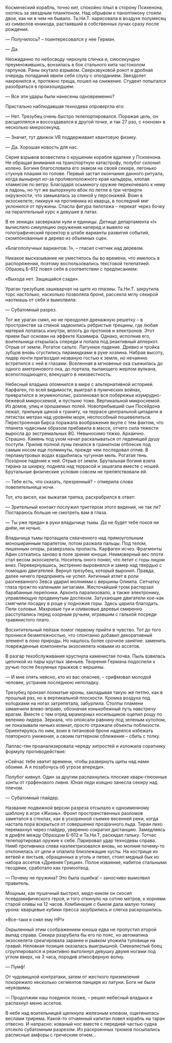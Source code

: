 Космический корабль, точно кит, спокойно плыл в сторону Психенона, охотясь за звездным планктоном. Над обрывом к паноптикону стояли двое, как ни в чем не бывало. Та.Ни.Т. нарисовала в воздухе полумесяц из символов юникода, растаявший в собственных лучах сразу после рождения.

— Получилось? – поинтересовался у нее Герман.

— Да.

Неожиданно по небосводу чиркнула спичка и, сиюсекундно преумножившись, вонзилась в бок стального кита частоколом гарпунов. Раны окутало взрывом. Сверхзвуковой рокот и дробная очередь попаданий явили себя слуху с опозданием. Звездолет накренился и, протяжно треща, пошел на снижение. Студент попытался разобраться в произошедшем:

— Все эти удары были нанесены одновременно?

Пристально наблюдавшая технодева опровергла его:

— Нет. Трезубец очень быстро телепортировался. Поражая цель, он расщеплялся и воссоздавался в другой точке, и так 27 раз, с «окном» в несколько микросекунд.

— Значит, тут движок VR поддерживает квантовую физику.

— Да. Хорошая новость для нас.

Серия взрывов возвестила о крушении корабля вдалеке у Психенона. Не обращая внимания на транспортную катастрофу, полубог склонил колено. Богиня благословила его знаком на своей секире, легонько стукнув плашмя по голове. Первый застал окончание данного ритуала, когда вынырнул из-за противоположного края кальдеры, хлопая хламисом по ветру. Благодаря осьминогу оружие перекочевало к нему в ладонь, но тут же выпорхнуло вбок по петле в три четверти окружности, что замыкалась за спиной у персонажей. Воин в экзоскелете, пикируя на противника из кварца, в последний миг уклонился от пружины. Спасла фигура пилотажа – перекат через бочку на параллельный курс к девушке в латах.

В ее зеницах засверкали нули и единицы. Детище департамента «I» вычислило симуляцию окружения наперед и вывело на голографический проектор в штабе варианты развития событий, скомпонованные в дерево из объемных сцен. 

«Благополучных вариантов: 1», – гласил счетчик над деревом.

Никакое высказывание не уместилось бы во времени, что имелось в распоряжении, поэтому воспользовались текстовой телепатией. Образец Б-612 повел себя в соответствии с предписанием:

«Выхода нет. Защищайся сзади».

Ураган трезубцев зашкварчал на щите из плазмы. Та.Ни.Т. закрутила торс настолько, насколько позволяла броня, рассекла мглу секирой наотмашь от себя и вымолвила: 

— Субатомный разрез.

Тот же ураган смял, но не преодолел дренажную решетку – в пространстве за спиной задвоились ребристые трещины, где любая материя лопалась изнутри, вплоть до протонов и электронов. Этот прием был основан на эффекте Казимира. Однако, исполнив его, воительница открылась спереди и попала под реактивный апперкот. Отрыв от земли. Рогатое сальто. Латунное падение. Древко и тройка зубцов вновь сгустились пирамидками в руке хозяина. Набрав высоту, лидер почти пригвоздил незваную гостью к земле, но нечаянно встретился с ней в глазами. Вселенная в мгновенье ока съежилась до одного аметринового ока, до портала, пылающего жерлом вулкана, всепоглощающего, влекущего в неизвестность.

Небесный владыка опомнился в мире с альтернативной историей. Карфаген, по всей видимости, выиграл в пунических войнах, превратился в экуменополис, разлиновал все побережье изумрудно-бежевой микросхемой, и пустыню тоже. Вертикальной микросхемой. Из домов, улиц и орошаемых полей. Новоприбывший сын Посейдона лежал, прильнув щекой к граниту, на террасе центральной цитадели в пятистах метрах над уровнем моря, неспособный пошевелиться. Перестроенная Бирса поражала воображение вкупе с тем фактом, что планета чудесным образом прибавила в массе, отчего сила тяжести выросла до экстремальных 8G. Невыносимо тяжко. Архаично. Страшно. Камень под ухом начал раскалываться от леденящей душу поступи. Прилив полной луны пенился в гранитном отблеске под самым носом еще полминуты, прежде чем последовал отлив. В перламутровых водах вздыбилась чугунная мель. Рогатая тень. Позорное падение к ней. Отрыв от земли. Брутальная богиня взяла тирана за шкирку, подняла над террасой и зашагала вместе с ношей. Брутальные физические условия совсем не препятствовали ей. 

— Тебе есть, что сказать, презренный? – отмерила слова повелительница ночи.  

Тот, кто висел, как выжатая тряпка, расхрабрился в ответ: 

— Зрительный контакт послужил триггером этого видения, не так ли? Постараюсь больше не смотреть вам в глаза.

— Ты уже предан в руки владычице тьмы. Да не будет тебе покоя ни днём, ни ночью.

Владычица тьмы протащила схваченного над прямоугольным моноширинным парапетом, потом разжала пальцы. Под телом, лишенным опоры, разверзлась пропасть. Карфаген исчез. Фрагменты Афин соткались заново в поле зрения юноши. Неимоверный вес плоти стал весом экзоскелета. Носитель оного понял, что летит с горы лицом вниз. Перевернувшись, экстренно выровнялся и замер над твердью с помощью двигателей. Вернул трезубец, который выронил. Правда, далее ничего предпринять не успел. Античный атлет в роли разгневанного Зевса ударил молниями с вершины Олимпа. Сетчатку глаза прожгло калеными зигзагами. Жесточайший гром растерзал барабанные перепонки. Архонта парализовало, а также электронику, управляющую продвинутым доспехом. Затухающие двигатели кое-как смягчили посадку в роще у подножия горы. Здесь царила благодать. Пели соловьи. Махровые туи и оливковые деревья смиренно расступались перед озорным ручьем, игравшим с галькой посреди травянистого плато.

Восхитительный пейзаж помог первому прийти в чувство. Тот до того проникся безмятежностью, что спонтанно добавил декоративный элемент в лоно природы. Но нашлось более срочное занятие: заменить поврежденные компоненты экзоскелета новыми из ассетов.

В разгар техобслуживания хрустнула каменистая почва. Пыль взвилась цепочкой из пары круглых звеньев. Творения Германа подоспели к ручью после безумных прыжков с вершины.

— И мне опять неясно, кто из вас опаснее, – срифмовал молодой человек, устранив последнюю неполадку.

Трезубец пронзил лохматые кроны, закладывая такую же петлю, как в прошлый раз, но в вертикальной плоскости. Кромка воздуха под колодками на ногах затрепетала, забурлила. Столпы пламени замаячили влево-вправо, обозначая конькобежный путь навстречу врагам. Вместе с тем отряд мраморных носильщиков оцепил рощу по велению лидера. Зеркала, что опоясали равнину под зеленым куполом, не показывали ничьих комнат, просто отражали объекты поблизости. Ориентируясь по ним, воин в титановой броне надеялся избежать повторного унижения, а своим паттерном сближения – сбить с толку.

Лаплас-тян проанализировала череду хитростей и изложила соратнику формулу противодействия:

«Сейчас тебе хватит времени, чтобы развернуть щиты над нами обоими. А я позабочусь об угрозе впереди».

Полубог кивнул. Один за другим распахнулись плоские кварк-глюонные зонты от графенового ливня. Юная леди изящно занесла секиру над плечом.

— Субатомный глайдер.

Название подвижной версии разреза отсылало к одноименному шаблону в игре «Жизнь». Фронт пространственных разломов заметался в стеклах, как в ускоренной съемке весенней реки, когда настала пора вскрыться от совершенно прозрачного льда. Тиран лихо перемахнул через глайдер, уверенно сократил дистанцию. Замедляясь в дрифте между Образцом Б-612 и Та.Ни.Т, раскидал гальку. Тотчас телепортировал оружие к себе. Парировал удар технодевы справа. Нимб противника слева наэлектризовался вновь, но молния почему-то отклонилась от цели и опалила близлежащие кусты. На кострище из ветвей и листьев, обращенных в уголь и пепел, стоял медный бык из набора ассетов «Древняя Греция». Полое изваяние, набитое стальными гвоздями, сработало как громоотвод.

— Почему не пружина? Это была ошибка! – заносчиво вымолвил правитель.

Мощным, как пушечный выстрел, мидл-киком он скосил псевдомифического героя, и того откинуло на сотню метров, к корнями старой оливы на 12 часов. Комбинация с быком дала малую толику урона: кварцевые кубики пресса зазубрились и слегка раскрошились. 

«Все-таки я снял ему HP!»

Окрыленный этим соображением юноша едва не пропустил второй выпад справа. Секира разрубила бы его по пояс, но автоматика экзоскелета среагировала заранее и рывком уложила туловище на гравий. Неловкая позиция оказалась выигрышной. Смекалистый боец сгруппировался и реактивно вытолкнул девушку двумя ногами под углом вверх, на 3 часа, породив атмосферную волну.

— Пумф!

От чудовищной контратаки, затем от жесткого приземления покорежило несколько сегментов панциря из латуни. Боги не были неуязвимы.

— Продолжим наш поединок позже, – решил небесный владыка и распахнул меню ассетов.

В небе над воительницей щелкнула железным клювом, ощетинилась веслами трирема. Какой-то отчаянный капитан повел корабль на таран отвесно. И напрасно: кованый нос вместе с передней частью судна отсекло субатомным разрезом. Из раскроенных трюмов посыпались расписные амфоры с греческим огнем...

